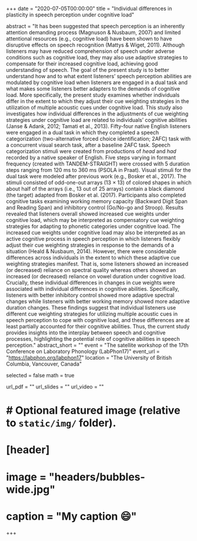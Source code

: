 +++
date = "2020-07-05T00:00:00"
title = "Individual differences in plasticity in speech perception under cognitive load"

abstract = "It has been suggested that speech perception is an inherently attention demanding process (Magnuson & Nusbaum, 2007) and limited attentional resources (e.g., cognitive load) have been shown to have disruptive effects on speech recognition (Mattys & Wiget, 2011). Although listeners may have reduced comprehension of speech under adverse conditions such as cognitive load, they may also use adaptive strategies to compensate for their increased cognitive load, achieving good understanding of speech. The goal of the present study is to better understand how and to what extent listeners’ speech perception abilities are modulated by cognitive load when listeners are engaged in a dual task and what makes some listeners better adapters to the demands of cognitive load. More specifically, the present study examines whether individuals differ in the extent to which they adjust their cue weighting strategies in the utilization of multiple acoustic cues under cognitive load. This study also investigates how individual differences in the adjustments of cue weighting strategies under cognitive load are related to individuals’ cognitive abilities (Janse & Adank, 2012; Tamati et al., 2013).
  Fifty-four native English listeners were engaged in a dual task in which they completed a speech categorization (two-alternative forced choice identification; 2AFC) task with a concurrent visual search task, after a baseline 2AFC task. Speech categorization stimuli were created from productions of *head* and *had* recorded by a native speaker of English. Five steps varying in formant frequency (created with TANDEM-STRAIGHT) were crossed with 5 duration steps ranging from 120 ms to 360 ms (PSOLA in Praat). Visual stimuli for the dual task were modeled after previous work (e.g., Bosker et al., 2017). The stimuli consisted of odd-one-out arrays (13 × 13) of colored shapes in which about half of the arrays (i.e., 13 out of 25 arrays) contain a black diamond (the target) adapted from Bosker et al. (2017). Participants also completed cognitive tasks examining working memory capacity (Backward Digit Span and Reading Span) and inhibitory control (Go/No-go and Stroop).
  Results revealed that listeners overall showed increased cue weights under cognitive load, which may be interpreted as compensatory cue weighting strategies for adapting to phonetic categories under cognitive load. The increased cue weights under cognitive load may also be interpreted as an active cognitive process in speech perception in which listeners flexibly adjust their cue weighting strategies in response to the demands of a situation (Heald & Nusbaum, 2014). However, there were considerable differences across individuals in the extent to which these adaptive cue weighting strategies manifest. That is, some listeners showed an increased (or decreased) reliance on spectral quality whereas others showed an increased (or decreased) reliance on vowel duration under cognitive load. Crucially, these individual differences in changes in cue weights were associated with individual differences in cognitive abilities. Specifically, listeners with better inhibitory control showed more adaptive spectral changes while listeners with better working memory showed more adaptive duration changes.
  These findings suggest that individual listeners use different cue weighting strategies for utilizing multiple acoustic cues in speech perception to cope with cognitive load, and these differences are at least partially accounted for their cognitive abilities. Thus, the current study provides insights into the interplay between speech and cognitive processes, highlighting the potential role of cognitive abilities in speech perception."
abstract_short = ""
event = "The satellite workshop of the 17th Conference on Laboratory Phonology (LabPhon17)"
event_url = "https://labphon.org/labphon17"
location = "The University of British Columbia, Vancouver, Canada"

selected = false
math = true

url_pdf = ""
url_slides = ""
url_video = ""

# # Optional featured image (relative to `static/img/` folder).
# [header]
# image = "headers/bubbles-wide.jpg"
# caption = "My caption :smile:"

+++
